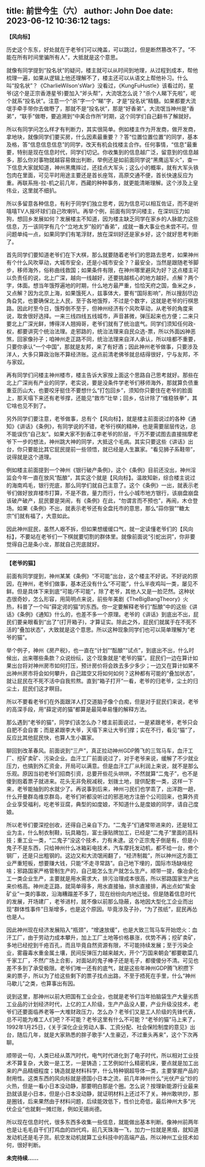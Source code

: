 title: 前世今生（六）
author: John Doe
date: 2023-06-12 10:36:12
tags:
---
**【风向标】**<!--more-->

历史这个东东，好处就在于老爷们可以掩盖，可以跳过，但是断然篡改不了。“不能在所有时间里骗所有人”，大抵就是这个意思。

就像有同学提到“投名状”的疑问，楼主就可以从时间到地理，从过程到成本，帮他梳理一遍，如果从逻辑上他还理解不了，楼主还可以从语文上帮他补习。什么叫“投名状”？《CharlieWilson'sWar》没看过，《KungFuHustle》该看过的，星爷(这个是正宗香港星爷)要加入“斧头帮”，大流氓怎么说？“杀个人睇下先啦”，呢个就系“投名状”。注意一个“杀”字一个“睇”字，才是“投名状”精髓。如果都要大流氓手牵手带你去做嘢了，那就不是“投名状”，那是“好香弟”。大流氓当神州是“香弟”，“联手”做嘢，要追溯到“中美合作所”时期，这个同学们自己翻书了解就好。

所以有同学问怎么样才有判断力，其实很简单。例如楼主作为开发商，做开发商，拿地块，就像同学们要买房，什么因素最重要？？答“位置位置位置”的同学，基本及格，答“信息信息信息”的同学，改天有机会找楼主合作。任何事情，“信息”最重要，特别是现在信息时代，同学们切记。你收集到的信息越广泛，留意到的信息越多，那么你对事物就越容易做出判断，举例还是如前面同学说“黑鹰运军火”，查一下信息大家就知道，神州黑鹰摔过，还挂点大军头；这么小的概率，就有大军头铁包肉在里面，可见平时用途主要还是首长座驾，高原交通不便，首长快速反应为重。再联系拖-拉-机之前几年，西藏的种种事务，就更能清晰理解。这个涉及上皇伟业，这里就不细扒。

所以多留意各种信息，有利于同学们独立思考，因为信息可以相互佐证，而不是听嘻嘻TV人报坏球们自己吹喇叭。再举个例，前面有同学问楼主，在深圳压力如狗，想回乡发展如何？发展楼主不知道，因为楼主缺乏同学在家乡的人脉能力这些信息，万一该同学有几个“立地太岁”般的“香弟”，成就一番大事业也未尝不可。但问题单纯一点，如果同学们有笔浮财，放在深圳好还是家乡好，这个就好思考判断了。

首先同学们要知道老爷们在下大棋，那么就要随着老爷们的思路去思考，如果神州有个什么风吹草动，大城市安全，还是小城市安全？？最安全，当然是跟随老爷脚步，移师海外，俗称曲线救国；如果条件有限，在神州哪里避风为好？这点楼主可以负责任的说，北上广深，越向一线越好，还要挑越核心的地方越好。点解？两个字，体面。想当年饿殍遍地的时期，什么地方最严重，恰恰天府之国，鱼米之乡，又点解？因为北京上海，如果饿死人，兹事体大，要有“国际影响”，所以搜刮尽边角旮旯，也要确保北上人民，至于各地饿殍，不过是个数字，这就是老爷的行棋思路。因此时至今日，饿殍倒不至于，但神州经济有个风吹草动，从老爷的角度来说，取舍很好选择。一来三线四线五线城市，声音甚微，弹压起来也方便；二来只要北上广深光鲜，博得洋人翘拇哥，老爷们就有了统治底气。同学们须知任何政-权，都要讲究个统治法理。走邪路的，统治法理来自民众选-票，所以外面凶神恶煞，回家像孙子；咱神州走正路不同，统治法理来自洋人承认，所以啥都不重要，只要你承认“一个中国”，那就是友邦，来了有好酒；因此神州老爷做事，只要涉及洋人，大多只算政治账不算经济账。这点前清老佛爷就总结得很好，宁与友邦，不与家奴。

再有同学们问楼主神州楼市，楼主告诉大家按上面这个思路自己思考就好。那些在北上广深尚有产业的同学，老实说，要是没条件学老爷们移师海外，那就算负债重重亚历山大，也要咬牙挺住不要想什么“打包回乡”，须知你只要住在老爷的脸面上，那天塌下来还有老爷撑，还能见“救市”壮举；回乡，估计除了“维稳铁拳”，其它啥也见不到了。

另外同学们要注意，老爷做事，总有个【风向标】，就是楼主前面说过的各种《通知》《讲话》《条例》，有同学说的不错，老爷行棋的精神，也是需要层层传达，总不能误伤“自己友”。如果大家不到香江李老爷的阶层，千万不要试图去直接揣摩老爷下一步的想法，神州跳大神的同学，大抵这个毛病。其实只要这些《讲话》出台，你只要能比其它屁民提前一些领悟，就已经是人生赢家。“看见狮子系鞋带”，说得就是这个道理。

例如楼主前面提到一个神州《银行破产条例》，这个《条例》目前还没出，神州淫监会今年一直在放风“酝酿”，其实这个就是【风向标】。温故知新，综合楼主说过的海南鸡毛，银行兜底，那么同学们就自己主意了。这个《条例》一出，就表示老爷们做好放弃楼市打算，不是不救，量力而行，什么小城市地方银行，该崩盘崩盘该破产破产，屁民要是哭闹，有《条例》在此，“勿谓言而不预也”，再闹，木仓登场。如果《条例》不出，就表示老爷还有全盘托市的意思，那么“蒜你狠”“糖太宗”们就有福了，大意如此。

因此神州屁民，虽然人艰不拆，但如果想缓缓口气，就一定读懂老爷们的【风向标】，不要站在老爷们一下棋就要切割的群体里。就像前面说“引蛇出洞”，你非要觉得自己是条小龙，那就自己兜底就好。
- - -

**【老爷的猫】**

前面有同学提到，神州某某《条例》“不可能”出台，这个楼主不好说。不好说的原因，在神州，老爷们做事，基本还没有什么“不可能”，什么半夜鸡叫一类，屡见不鲜。但是具体下来到底“可能/不可能”，除了老爷，其他人又是一脸茫然。这种状态很奇妙，怎么形容，用简明点来说，前些年美剧《TheBigBangTheory》火热，科普了一个叫“薛定谔的猫”的东西。你一定要解释老爷们“酝酿”中的这些《讲话》《条例》《通知》什么的，也差不多一个原理。老爷的《讲话》到底出不出，屁民们要亲眼看到“出了”(打开箱子)，才算证实。除此之外，屁民们就属于在不死不活的“叠加状态”，大致就是这个意思。所以这种现象同学们也可以简单理解为“老爷的猫”。

举个例子，神州《房产税》，也一直在“计划”“酝酿”“试点”，到底出不出，什么时候出，出来哪些条款？众说纷纭，这个现象就是“老爷的猫”。屁民们一边在算计如果出台将对神州房市如何打压，预计房价将会跌去多少多少；一边又在算计如果不出神州房市将会如何攀升，自己踏空又将如何如何？这种都有可能的“叠加状态”，就让屁民在不死不活中自我煎熬。直到“箱子打开”一看，老爷的归老爷，尘土的归尘土，屁民们这才瞑目。

所以不要看老爷们在外面跟洋人打交道脑子像个白痴，但是对于屁民们来说，老爷的高深手段，用“薛定谔的猫”都算是最简单易懂的解释方法。

那么遇到“老爷的猫”，同学们该怎么办？楼主前面说过，一是紧跟老爷，老爷只会自肥不会自害；而是紧跟李大爷，天塌下来让大爷们撑；实在不行，看见“猫”了，反应比其他屁民快，也算人生小赢家。

聊回到改革春风。前面说到“三产”，真正拉动神州GDP腾飞的三驾马车，血汗工厂、挖矿卖矿、污染企业。血汗工厂前面说过了，对于老爷来说，缓解了不少就业压力，也搞到外汇资金，开局可以满意。但是血汗工厂从利润上来说，就不是那么乐观。原因当初老爷们招商引资，总要开些花头哄哄，不然就算“二鬼子”，也不是傻到抱着票子就进来。花头无非免税减税，划拨土地，提供配套一类，这样一下来，老爷能抽到的水就少了。再说事到后来，神州刁民们也学乖了，出洋跑一趟，什么开曼群岛维京群岛，老爷们听都没听过的邪恶地方注册个公司回来，也算外资企业享受福利，吃老爷豆腐，典型的如度娘，不知道什么是度娘的同学，请自己度娘。

所以老爷们要深挖创收，还得自己亲自下力。“二鬼子”们通常带进来的，还是轻工业为主，什么制衣制鞋，玩具箱包，富士康贴牌加工，已经是“二鬼子”里面的高科技；重工业一类，“二鬼子”没这个技术，力有未逮。这个正宗鬼子倒是有，但是小鬼子不是东西，只给神州什么冰箱彩电技术，汽车摩托发动机，都不给一台，修个钢厂，还是只出粗钢的。这边又和大流氓闹翻了，“经济制裁”，所以神州这方面工业严重短板，想要赚大钱，只能“不走寻常路”。自己地下埋的，国际市场缺啥挖啥；邪路国家严格管制生产的，自己能怎么生产就怎么生产。顺带一提，像冶金化工一类企业生产，主要就是用水需求大，排污治理成本很高，所以邪路国家生产出来价格高。神州走正路，就简单得多，用水直接抽，排水直接排，再出点如“紫金矿业”一类的事故，沿海糟蹋差不多了，现在纷纷向内地迁徙。但是随着信息时代的发展，开场建厂，老爷进村，就不像以前那么隐蔽，各地因大型化工企业而出现“群体性事件”日渐增多，也是这个原因。毕竟涉及子孙，“为了孩纸”，屁民再怂也是人。

因此神州现在经济发展陷入“瓶颈”，“增速放缓”，也是大致三驾马车开始熄火：血汗工厂，由于劳动力成本攀升，加上工厂土地等价格暴涨，优势不再；挖矿卖矿，多地已经挖到千疮百孔，而且毕竟自然资源有限，不可能持续发展；至于污染企业，雾霾毒水重金属土壤，民间反弹压力越来越大，开个“万国来朝会”都要歇菜几千家工厂，不然广场上合影，对面站的鬼子棒子还是毛子，都傻傻分不清。可见也差不多到了承受极限。老爷们唯一还有的底气，就是这些年神州GDP腾飞积攒下来的票子，所以为了给这些剩下的票子找点出路，不至于捂死在手里，什么“神州马歇儿”之类，也算事出有因。

说到这里，那神州以前大把国有工业企业，也就是老爷们当年拍脑袋生产大量劣质工业品的计划经济时代，上亿的工人阶级，生产产品没人要，产业升级没技术，老爷们还要面临养老等一大堆财政压力，怎么办？老爷们又是工人阶级的先锋代表，总不可能为难工人们吧？不可能？老爷这里有什么不可能？“老爷的猫”马上来了，1992年1月25日，《关于深化企业劳动人事、工资分配、社会保险制度的意见》出台，随后几年，就是大家熟悉的胖子歌手“人生豪迈，不过重头再来”，这个下次再聊。

顺带说一句，人类已经从蒸汽时代，电气时代进化到了电子时代，所以相对工业技术不算复杂，大致一是工艺，一是铸造；工艺例如什么精密机床，要点就是加工出来的产品精细程度；铸造就是材料科学，什么特种钢超导体一类，主要掌握产品的耐用性。这类东西的风向标就是德国小日本之流，前几年神州什么“光伏产业”炒的火热，但是一看小日本没动静，那要明白那是个圈。怎么说？按理新能源行业最来劲就该是小日本，但是小日本没动静，就证明材料上还过不了关。神州敢哄炒，那是圈钱，后来果然由于材料问题，后续能效低下，性价比奇低，最后神州大多“光伏企业”也就剩一摊烂账，例如无锡尚德。

所以现在信息时代，很多东西多收集一些信息，就能做出基本判断。像神州前两年也是让毛毛自干们打鸡血的四代鸡，前几天珠海一飞，加力一拉就是黑烟，就知道发动机还是毛子货。航空发动机就算工业科技中的高端产品，所以神州工业技术如何，很好判断。

**未完待续......**
